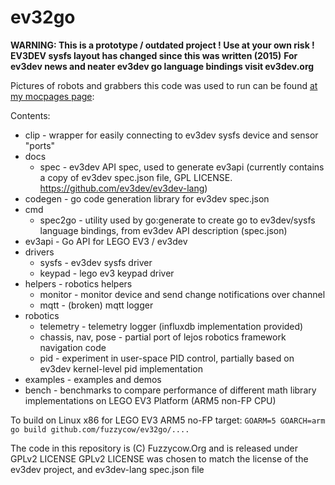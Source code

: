 # ev32go

__WARNING: This is a prototype / outdated project ! Use at your own risk !__
__EV3DEV sysfs layout has changed since this was written (2015)__
__For ev3dev news and neater ev3dev go language bindings visit ev3dev.org__

Pictures of robots and grabbers this code was used to run can be found [at my mocpages page](http://http://www.moc-pages.com/home.php/114748): 

Contents:
* clip - wrapper for easily connecting to ev3dev sysfs device and sensor "ports"
* docs
    * spec - ev3dev API spec, used to generate ev3api (currently contains a copy of ev3dev spec.json file, GPL LICENSE. https://github.com/ev3dev/ev3dev-lang) 
* codegen - go code generation library for ev3dev spec.json
* cmd
    * spec2go - utility used by go:generate to create go to ev3dev/sysfs language bindings, from ev3dev API description (spec.json)
* ev3api - Go API for LEGO EV3 / ev3dev
* drivers
    * sysfs - ev3dev sysfs driver
    * keypad - lego ev3 keypad driver
* helpers - robotics helpers
    * monitor - monitor device and send change notifications over channel
    * mqtt - (broken) mqtt logger
* robotics
    * telemetry - telemetry logger (influxdb implementation provided)
    * chassis, nav, pose -  partial port of lejos robotics framework navigation code
    * pid -  experiment in user-space PID control, partially based on ev3dev kernel-level pid implementation
* examples - examples and demos
* bench - benchmarks to compare performance of different math library implementations on LEGO EV3 Platform (ARM5 non-FP CPU)

To build on Linux x86 for LEGO EV3 ARM5 no-FP target:
`GOARM=5 GOARCH=arm go build github.com/fuzzycow/ev32go/....`

The code in this repository is (C) Fuzzycow.Org and is released under GPLv2 LICENSE
GPLv2 LICENSE was chosen to match the license of the ev3dev project, and ev3dev-lang spec.json file

